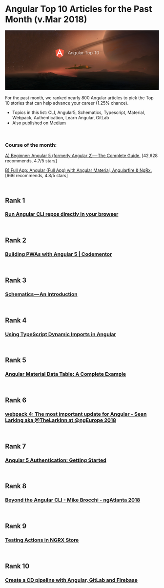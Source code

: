 # Angular Top 10 Articles for the Past Month (v.Mar 2018)

<img src="mar-angular-article.png" width="800" alt="Mybridge"></a>

For the past month, we ranked nearly 800 Angular articles to pick the Top 10 stories that can help advance your career (1.25% chance).

* Topics in this list: CLI, Angular5, Schematics, Typescript, Material, Webpack, Authentication, Learn Angular, GitLab
* Also published on [Medium](https://goo.gl/ULud3F)

<br>

### Course of the month:

[A) Beginner: Angular 5 (formerly Angular 2) — The Complete Guide.](http://bit.ly/2D82uW8) [42,628 recommends, 4.7/5 stars]

[B) Full App: Angular (Full App) with Angular Material, Angularfire & NgRx.](http://bit.ly/2EuWavj) [666 recommends, 4.8/5 stars]

<br>

## Rank 1
### [Run Angular CLI repos directly in your browser](https://blog.angular.io/run-angular-cli-repos-directly-in-your-browser-41332fd80901?utm_source=mybridge&utm_medium=blog&utm_campaign=read_more)


<br>

## Rank 2
### [Building PWAs with Angular 5 | Codementor](https://www.codementor.io/antonihuguetvives/building-pwas-with-angular-5-gerfaz88x?utm_source=mybridge&utm_medium=blog&utm_campaign=read_more)


<br>

## Rank 3
### [Schematics — An Introduction](https://blog.angular.io/schematics-an-introduction-dc1dfbc2a2b2?utm_source=mybridge&utm_medium=blog&utm_campaign=read_more)


<br>

## Rank 4
### [Using TypeScript Dynamic Imports in Angular](https://netbasal.com/using-typescript-dynamic-imports-in-angular-d210547484dd?utm_source=mybridge&utm_medium=blog&utm_campaign=read_more)


<br>

## Rank 5
### [Angular Material Data Table: A Complete Example](https://blog.angular-university.io/angular-material-data-table?utm_source=mybridge&utm_medium=blog&utm_campaign=read_more)


<br>

## Rank 6
### [webpack 4: The most important update for Angular - Sean Larking aka @TheLarkInn at @ngEurope 2018](https://www.youtube.com/watch?v=NbJonysf45Q&index=1&list=PLhc_bKwZngxVQZtyPzGY9dRJOnGP1xVVX?utm_source=mybridge&utm_medium=blog&utm_campaign=read_more)


<br>

## Rank 7
### [Angular 5 Authentication: Getting Started](https://www.genuitec.com/angular-5-authentication?utm_source=mybridge&utm_medium=blog&utm_campaign=read_more)


<br>

## Rank 8
### [Beyond the Angular CLI - Mike Brocchi - ngAtlanta 2018](https://www.youtube.com/watch?v=qakF-L4nMCw?utm_source=mybridge&utm_medium=blog&utm_campaign=read_more)


<br>

## Rank 9
### [Testing Actions in NGRX Store](https://toddmotto.com/ngrx-store-testing-actions?utm_source=mybridge&utm_medium=blog&utm_campaign=read_more)


<br>

## Rank 10
### [Create a CD pipeline with Angular, GitLab and Firebase](https://juristr.com/blog/2018/02/cd-gitlab-angular-firebase?utm_source=mybridge&utm_medium=blog&utm_campaign=read_more)
